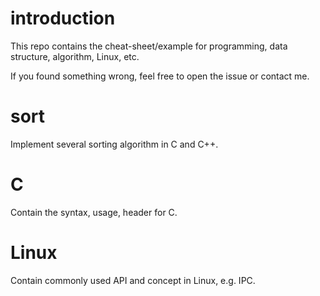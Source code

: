 # introduction
This repo contains the cheat-sheet/example for programming, data structure, algorithm, Linux, etc.

If you found something wrong, feel free to open the issue or contact me.

# sort
Implement several sorting algorithm in C and C++.

# C
Contain the syntax, usage, header for C.

# Linux
Contain commonly used API and concept in Linux, e.g. IPC.